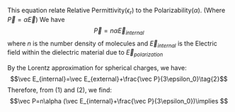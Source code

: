 
This equation relate Relative Permittivity($\epsilon_r$) to the Polarizability($\alpha$).
(Where $\vec P=\alpha \vec E$)
We have $$\vec P=n \alpha \vec E_{internal}\tag{1}$$where $n$ is the number density of molecules and $\vec E_{internal}$ is the Electric field within the dielectric material due to $\vec E_{polarization}$

By the Lorentz approximation for spherical charges, we have: $$\vec E_{internal}=\vec E_{external}+\frac{\vec P}{3\epsilon_0}\tag{2}$$
Therefore, from $(1)$ and $(2)$, we find:$$\vec P=n\alpha (\vec E_{internal}+\frac{\vec P}{3\epsilon_0})\implies $$
